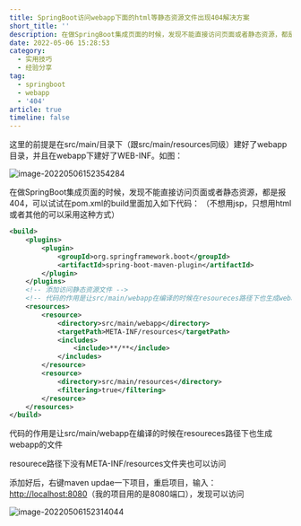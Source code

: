```yaml
---
title: SpringBoot访问webapp下面的html等静态资源文件出现404解决方案
short_title: ''
description: 在做SpringBoot集成页面的时候，发现不能直接访问页面或者静态资源，都是报404，可以试试在pom.xml的build里面加入代码（不想用jsp，只想用html或者其他的可以采用这种方式）。
date: 2022-05-06 15:28:53
category:
  - 实用技巧
  - 经验分享
tag:
  - springboot
  - webapp
  - '404'
article: true
timeline: false
---
```

这里的前提是在src/main/目录下（跟src/main/resources同级）建好了webapp目录，并且在webapp下建好了WEB-INF。如图：

![image-20220506152354284](https://img1.terwer.space/20220506152354.png)

在做SpringBoot集成页面的时候，发现不能直接访问页面或者静态资源，都是报404，可以试试在pom.xml的build里面加入如下代码：
（不想用jsp，只想用html或者其他的可以采用这种方式）

```xml
<build>
    <plugins>
        <plugin>
            <groupId>org.springframework.boot</groupId>
            <artifactId>spring-boot-maven-plugin</artifactId>
        </plugin>
    </plugins>
    <!-- 添加访问静态资源文件 -->
    <!-- 代码的作用是让src/main/webapp在编译的时候在resoureces路径下也生成webapp的文件 -->
    <resources>
        <resource>
            <directory>src/main/webapp</directory>
            <targetPath>META-INF/resources</targetPath>
            <includes>
                <include>**/**</include>
            </includes>
        </resource>
        <resource>
            <directory>src/main/resources</directory>
            <filtering>true</filtering>
        </resource>
    </resources>
</build>
```

代码的作用是让src/main/webapp在编译的时候在resoureces路径下也生成webapp的文件

resourece路径下没有META-INF/resources文件夹也可以访问

添加好后，右键maven updae一下项目，重启项目，输入：[http://localhost:8080](http://localhost:8080)（我的项目用的是8080端口），发现可以访问

![image-20220506152314044](https://img1.terwer.space/20220506152314.png)